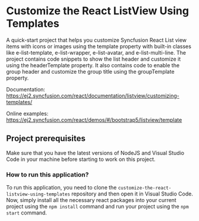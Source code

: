 # Customize the React ListView Using Templates

A quick-start project that helps you customize Syncfusion React List view items with icons or images using the template property with built-in classes like e-list-template, e-list-wrapper, e-list-avatar, and e-list-multi-line. The project contains code snippets to show the list header and customize it using the headerTemplate property. It also contains code to enable the group header and customize the group title using the groupTemplate property. 

Documentation: https://ej2.syncfusion.com/react/documentation/listview/customizing-templates/

Online examples: https://ej2.syncfusion.com/react/demos/#/bootstrap5/listview/template

## Project prerequisites

Make sure that you have the latest versions of NodeJS and Visual Studio Code in your machine before starting to work on this project.

### How to run this application?

To run this application, you need to clone the `customize-the-react-listview-using-templates` repository and then open it in Visual Studio Code. Now, simply install all the necessary react packages into your current project using the `npm install` command and run your project using the `npm start` command.
